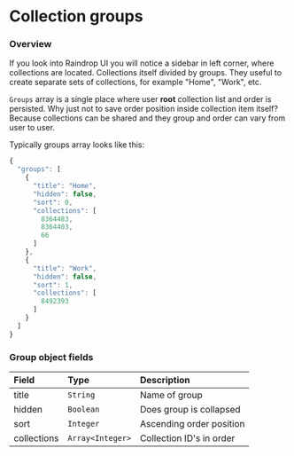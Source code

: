 # Collection groups

### Overview

If you look into Raindrop UI you will notice a sidebar in left corner, where collections are located. Collections itself divided by groups. They useful to create separate sets of collections, for example "Home", "Work", etc.

`Groups` array is a single place where user **root** collection list and order is persisted. Why just not to save order position inside collection item itself? Because collections can be shared and they group and order can vary from user to user.

Typically groups array looks like this:

```javascript
{
  "groups": [
    {
      "title": "Home",
      "hidden": false,
      "sort": 0,
      "collections": [
        8364483,
        8364403,
        66
      ]
    },
    {
      "title": "Work",
      "hidden": false,
      "sort": 1,
      "collections": [
        8492393
      ]
    }
  ]
}
```

### Group object fields

| Field | Type | Description |
| :--- | :--- | :--- |
| title | `String` | Name of group |
| hidden | `Boolean` | Does group is collapsed |
| sort | `Integer` | Ascending order position |
| collections | `Array<Integer>` | Collection ID's in order |


